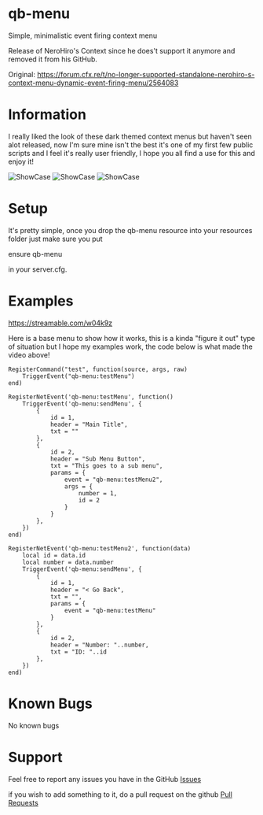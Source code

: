 # qb-menu
Simple, minimalistic event firing context menu

Release of NeroHiro's Context since he does't support it anymore and removed it from his GitHub.

Original: https://forum.cfx.re/t/no-longer-supported-standalone-nerohiro-s-context-menu-dynamic-event-firing-menu/2564083

# Information
I really liked the look of these dark themed context menus but haven't seen alot released, now I'm sure mine isn't the best it's one of my first few public scripts and I feel it's really user friendly, I hope you all find a use for this and enjoy it!

![ShowCase](https://lithi.io/file/LY0d.png)
![ShowCase](https://lithi.io/file/60f7.png)
![ShowCase](https://lithi.io/file/dDnO.png)



# Setup
It's pretty simple, once you drop the qb-menu resource into your resources folder just make sure you put

ensure qb-menu

in your server.cfg. 

# Examples

https://streamable.com/w04k9z

Here is a base menu to show how it works, this is a kinda "figure it out" type of situation but I hope my examples work, the code below is what made the video above!
```
RegisterCommand("test", function(source, args, raw)
    TriggerEvent("qb-menu:testMenu")
end)

RegisterNetEvent('qb-menu:testMenu', function()
    TriggerEvent('qb-menu:sendMenu', {
        {
            id = 1,
            header = "Main Title",
            txt = ""
        },
        {
            id = 2,
            header = "Sub Menu Button",
            txt = "This goes to a sub menu",
            params = {
                event = "qb-menu:testMenu2",
                args = {
                    number = 1,
                    id = 2
                }
            }
        },
    })
end)

RegisterNetEvent('qb-menu:testMenu2', function(data)
    local id = data.id
    local number = data.number
    TriggerEvent('qb-menu:sendMenu', {
        {
            id = 1,
            header = "< Go Back",
            txt = "",
            params = {
                event = "qb-menu:testMenu"
            }
        },
        {
            id = 2,
            header = "Number: "..number,
            txt = "ID: "..id
        },
    })
end)
```

# Known Bugs
No known bugs

# Support
Feel free to report any issues you have in the GitHub [Issues](https://github.com/ohbrime/qb-menu/issues)

if you wish to add something to it, do a pull request on the github [Pull Requests](https://github.com/ohbrime/qb-menu/pulls)

